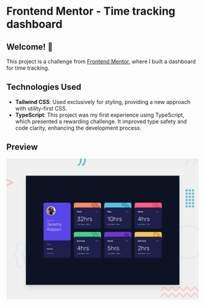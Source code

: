# Frontend Mentor - Time tracking dashboard

## Welcome! 👋

This project is a challenge from [Frontend Mentor](https://www.frontendmentor.io), where I built a dashboard for time tracking.

## Technologies Used

- **Tailwind CSS**: Used exclusively for styling, providing a new approach with utility-first CSS.
- **TypeScript**: This project was my first experience using TypeScript, which presented a rewarding challenge. It improved type safety and code clarity, enhancing the development process.

## Preview

![Design preview for the Time tracking dashboard coding challenge](./design/desktop-preview.jpg)

